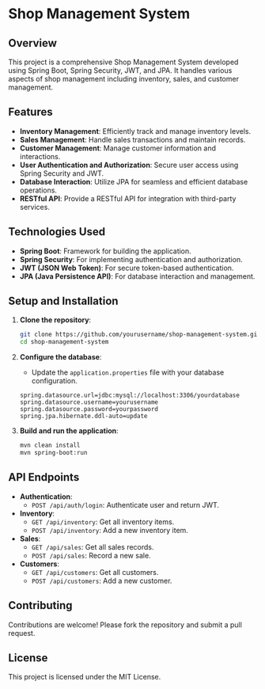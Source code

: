 # Shop Management System

## Overview
This project is a comprehensive Shop Management System developed using Spring Boot, Spring Security, JWT, and JPA. It handles various aspects of shop management including inventory, sales, and customer management.

## Features
- **Inventory Management**: Efficiently track and manage inventory levels.
- **Sales Management**: Handle sales transactions and maintain records.
- **Customer Management**: Manage customer information and interactions.
- **User Authentication and Authorization**: Secure user access using Spring Security and JWT.
- **Database Interaction**: Utilize JPA for seamless and efficient database operations.
- **RESTful API**: Provide a RESTful API for integration with third-party services.

## Technologies Used
- **Spring Boot**: Framework for building the application.
- **Spring Security**: For implementing authentication and authorization.
- **JWT (JSON Web Token)**: For secure token-based authentication.
- **JPA (Java Persistence API)**: For database interaction and management.

## Setup and Installation
1. **Clone the repository**:
    ```bash
    git clone https://github.com/yourusername/shop-management-system.git
    cd shop-management-system
    ```

2. **Configure the database**:
    - Update the `application.properties` file with your database configuration.
    ```properties
    spring.datasource.url=jdbc:mysql://localhost:3306/yourdatabase
    spring.datasource.username=yourusername
    spring.datasource.password=yourpassword
    spring.jpa.hibernate.ddl-auto=update
    ```

3. **Build and run the application**:
    ```bash
    mvn clean install
    mvn spring-boot:run
    ```

## API Endpoints
- **Authentication**:
    - `POST /api/auth/login`: Authenticate user and return JWT.
- **Inventory**:
    - `GET /api/inventory`: Get all inventory items.
    - `POST /api/inventory`: Add a new inventory item.
- **Sales**:
    - `GET /api/sales`: Get all sales records.
    - `POST /api/sales`: Record a new sale.
- **Customers**:
    - `GET /api/customers`: Get all customers.
    - `POST /api/customers`: Add a new customer.

## Contributing
Contributions are welcome! Please fork the repository and submit a pull request.

## License
This project is licensed under the MIT License.
